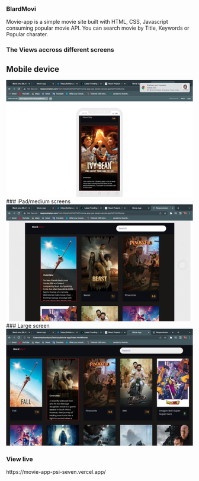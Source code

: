 ### BlardMovi
<p>Movie-app is a simple movie site built with HTML, CSS, Javascript consuming popular movie API. You can search movie by Title, Keywords or Popular charater.</p>


### The Views accross different screens <br>
## Mobile device
<img src="./images/blardMovi-sm.png" alt="sm-screen" width="" height="">
<br>
### iPad/medium screens
<img src="./images/blardMovi-md.png" alt="md-screen" width="" height="">
<br>
### Large screen
<img src="./images/blardMovi-lg.png" alt="lg-screen" width="" height="">

### View live
<p>https://movie-app-psi-seven.vercel.app/</p>
